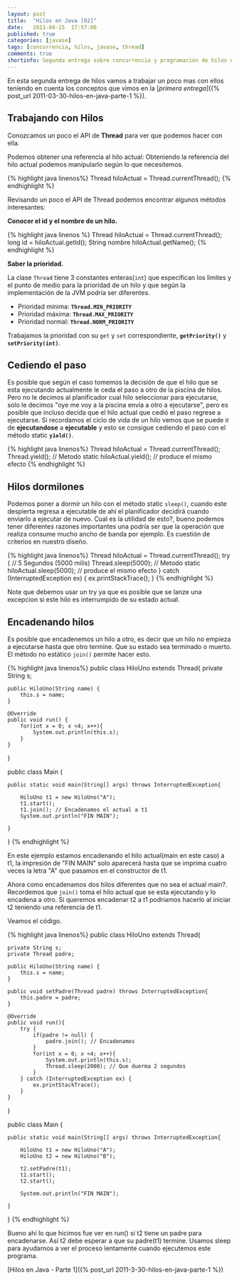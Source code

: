 ```yaml
---
layout: post
title:  "Hilos en Java [02]"
date:   2011-04-15  17:57:00
published: true
categories: [javase]
tags: [concurrencia, hilos, javase, thread]
comments: true
shortinfo: Segunda entrega sobre concurrencia y programación de hilos en Java
---
```


En esta segunda entrega de hilos vamos a trabajar un poco mas con ellos teniendo en cuenta los conceptos que vimos en 
la [_primera entrega_]({% post_url 2011-03-30-hilos-en-java-parte-1 %}).

## Trabajando con Hilos
Conozcamos un poco el API de **Thread** para ver que podemos hacer con ella.

Podemos obtener una referencia al hilo actual:  Obteniendo la referencia del hilo actual podemos manipularlo según lo que necesitemos.

{% highlight java linenos%}
Thread hiloActual = Thread.currentThread();
{% endhighlight %}<br/>

Revisando un poco el API de Thread podemos encontrar algunos métodos interesantes:<br/>

**Conocer el id y el nombre de un hilo.**

{% highlight java linenos %}
Thread hiloActual = Thread.currentThread();
long id = hiloActual.getId();
String nombre hiloActual.getName();
{% endhighlight %}<br/>


**Saber la prioridad.**

La clase `Thread` tiene 3 constantes enteras(`int`) que especifican los limites y el punto de medio para la prioridad de un hilo y que según la implementación de la JVM podría ser diferentes.

*   Prioridad mínima: **`Thread.MIN_PRIORITY`**
*   Prioridad máxima: **`Thread.MAX_PRIORITY`**
*   Prioridad normal: **`Thread.NORM_PRIORITY`**

Trabajamos la prioridad con su `get` y `set` correspondiente, **`getPriority()`** y **`setPriority(int)`**.

## Cediendo el paso
Es posible que según el caso tomemos la decisión de que el hilo que se esta ejecutando actualmente le ceda el paso a otro de la piscina de hilos.
Pero no le decimos al planificador cual hilo seleccionar para ejecutarse, solo le decimos "oye me voy a la piscina envía a otro a ejecutarse", pero es
posible que incluso decida que el hilo actual que cedió el paso regrese a ejecutarse.  Si recordamos el ciclo de vida de un hilo vemos que se puede
ir de **ejecutandose** a **ejecutable** y esto se consigue cediendo el paso con el método static **`yield()`**.

{% highlight java linenos%}
Thread hiloActual = Thread.currentThread();
Thread.yield(); // Metodo static
hiloActual.yield(); // produce el mismo efecto
{% endhighlight %}<br/>


## Hilos dormilones
Podemos poner a dormir un hilo con el método static `sleep()`, cuando este despierta regresa a ejecutable de ahí el planificador decidirá cuando enviarlo
a ejecutar de nuevo. Cual es la utilidad de esto?, bueno podemos tener diferentes razones importantes una podría ser que la operación que realiza consume mucho
ancho de banda por ejemplo. Es cuestión de criterios en nuestro diseño.

{% highlight java linenos%}
Thread hiloActual = Thread.currentThread();
try {
  // 5 Segundos (5000 milis)
  Thread.sleep(5000); // Metodo static
  hiloActual.sleep(5000); // produce el mismo efecto
} catch (InterruptedException ex) {
  ex.printStackTrace();
}
{% endhighlight %}<br/>

Note que debemos usar un try ya que es posible que se lanze una excepcion si este hilo es interrumpido de su estado actual.

## Encadenando hilos
Es posible que encadenemos un hilo a otro, es decir que un hilo no empieza a ejecutarse hasta que otro termine. Que su estado sea terminado o muerto. El método no
estático `join()` permite hacer esto.

{% highlight java linenos%}
public class HiloUno extends Thread{
    private String s;

    public HiloUno(String name) {
        this.s = name;
    }

    @Override
    public void run() {
        for(int x = 0; x <4; x++){
            System.out.println(this.s);
        }
    }
}

public class Main {

    public static void main(String[] args) throws InterruptedException{

        HiloUno t1 = new HiloUno("A");
        t1.start();
        t1.join(); // Encadenamos el actual a t1
        System.out.println("FIN MAIN");

    }
}
{% endhighlight %}<br/>

En este ejemplo estamos encadenando el hilo actual(main en este caso) a t1, la impresión de "FIN MAIN" solo aparecerá hasta que se imprima cuatro veces la
letra "A" que pasamos en el constructor de t1.

Ahora como encadenamos dos hilos diferentes que no sea el actual main?. Recordemos que `join()` toma el hilo actual que se esta ejecutando y lo encadena a otro.
Si queremos encadenar t2 a t1 podriamos hacerlo al iniciar t2 teniendo una referencia de t1.

Veamos el código.

{% highlight java linenos%}
public class HiloUno extends Thread{

    private String s;
    private Thread padre;

    public HiloUno(String name) {
        this.s = name;
    }

    public void setPadre(Thread padre) throws InterruptedException{
        this.padre = padre;
    }

    @Override
    public void run(){
        try {
            if(padre != null) {
                padre.join(); // Encadenamos
            }
            for(int x = 0; x <4; x++){
                System.out.println(this.s);
                Thread.sleep(2000); // Que duerma 2 segundos
            }
        } catch (InterruptedException ex) {
            ex.printStackTrace();
        }
    }
}

public class Main {

    public static void main(String[] args) throws InterruptedException{

        HiloUno t1 = new HiloUno("A");
        HiloUno t2 = new HiloUno("B");

        t2.setPadre(t1);
        t1.start();
        t2.start();

        System.out.println("FIN MAIN");

    }
}
{% endhighlight %}<br/>

Bueno ahí lo que hicimos fue ver en run() si t2 tiene un padre para encadenarse. Así t2 debe esperar a que su padre(t1) termine. Usamos sleep para
ayudarnos a ver el proceso lentamente cuando ejecutemos este programa.

[Hilos en Java - Parte 1]({% post_url 2011-3-30-hilos-en-java-parte-1 %})
